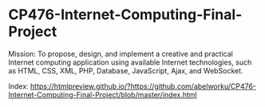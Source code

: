 # CP476-Internet-Computing-Final-Project
Mission: To propose, design, and implement a creative and practical Internet computing application using available Internet technologies, such as HTML, CSS, XML, PHP, Database, JavaScript, Ajax, and WebSocket. 

Index: https://htmlpreview.github.io/?https://github.com/abelworku/CP476-Internet-Computing-Final-Project/blob/master/index.html
